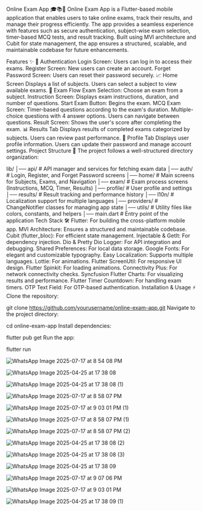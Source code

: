 Online Exam App 🎓📚📓
Online Exam App is a Flutter-based mobile application that enables users to take online exams, track their results, and manage their progress efficiently. The app provides a seamless experience with features such as secure authentication, subject-wise exam selection, timer-based MCQ tests, and result tracking. Built using MVI architecture and Cubit for state management, the app ensures a structured, scalable, and maintainable codebase for future enhancements.

Features ✨
🔐 Authentication
Login Screen: Users can log in to access their exams.
Register Screen: New users can create an account.
Forget Password Screen: Users can reset their password securely.
📈 Home Screen
Displays a list of subjects.
Users can select a subject to view available exams.
📖 Exam Flow
Exam Selection: Choose an exam from a subject.
Instruction Screen: Displays exam instructions, duration, and number of questions.
Start Exam Button: Begins the exam.
MCQ Exam Screen:
Timer-based questions according to the exam's duration.
Multiple-choice questions with 4 answer options.
Users can navigate between questions.
Result Screen: Shows the user's score after completing the exam.
📊 Results Tab
Displays results of completed exams categorized by subjects.
Users can review past performance.
👤 Profile Tab
Displays user profile information.
Users can update their password and manage account settings.
Project Structure 📂
The project follows a well-structured directory organization:

lib/
│── api/          # API manager and services for fetching exam data
│── auth/         # Login, Register, and Forget Password screens
│── home/         # Main screens for Subjects, Exams, and Navigation
│── exam/         # Exam process screens (Instructions, MCQ, Timer, Results)
│── profile/      # User profile and settings
│── results/      # Result tracking and performance history
│── l10n/         # Localization support for multiple languages
│── providers/    # ChangeNotifier classes for managing app state
│── utils/        # Utility files like colors, constants, and helpers
│── main.dart     # Entry point of the application
Tech Stack 🛠️
Flutter: For building the cross-platform mobile app.
MVI Architecture: Ensures a structured and maintainable codebase.
Cubit (flutter_bloc): For efficient state management.
Injectable & GetIt: For dependency injection.
Dio & Pretty Dio Logger: For API integration and debugging.
Shared Preferences: For local data storage.
Google Fonts: For elegant and customizable typography.
Easy Localization: Supports multiple languages.
Lottie: For animations.
Flutter ScreenUtil: For responsive UI design.
Flutter Spinkit: For loading animations.
Connectivity Plus: For network connectivity checks.
Syncfusion Flutter Charts: For visualizing results and performance.
Flutter Timer Countdown: For handling exam timers.
OTP Text Field: For OTP-based authentication.
Installation & Usage ⚡
Clone the repository:

git clone https://github.com/yourusername/online-exam-app.git
Navigate to the project directory:

cd online-exam-app
Install dependencies:

flutter pub get
Run the app:

flutter run


![WhatsApp Image 2025-07-17 at 8 54 08 PM](https://github.com/user-attachments/assets/3787fcad-ef64-4f12-8e48-86b1c3f362cb)

![WhatsApp Image 2025-04-25 at 17 38 08](https://github.com/user-attachments/assets/fc57a80d-b184-4285-b4e4-c89a8cc4febd)

![WhatsApp Image 2025-04-25 at 17 38 08 (1)](https://github.com/user-attachments/assets/380ba068-b409-48f8-97b1-873e7c00eaab)

![WhatsApp Image 2025-07-17 at 8 58 07 PM](https://github.com/user-attachments/assets/109321c9-071a-4d03-840e-b57e8de4ee50)

![WhatsApp Image 2025-07-17 at 9 03 01 PM (1)](https://github.com/user-attachments/assets/4c14220e-7b0c-46cc-a2ad-4490e95f5321)

![WhatsApp Image 2025-07-17 at 8 58 07 PM (1)](https://github.com/user-attachments/assets/4b5c7ea3-9543-41b4-bc85-2c9dbfd71c97)

![WhatsApp Image 2025-07-17 at 8 58 07 PM (2)](https://github.com/user-attachments/assets/413f53d2-3dc2-4d43-b58e-2b0451aa8cf5)

![WhatsApp Image 2025-04-25 at 17 38 08 (2)](https://github.com/user-attachments/assets/2a317825-2802-4abc-be4e-0aa2792507fd)

![WhatsApp Image 2025-04-25 at 17 38 08 (3)](https://github.com/user-attachments/assets/7a01e77e-ff66-46f6-acd7-fc524a4a7621)

![WhatsApp Image 2025-04-25 at 17 38 09](https://github.com/user-attachments/assets/01e5cac8-2a32-4f78-8b48-7d2364743e4c)

![WhatsApp Image 2025-07-17 at 9 07 06 PM](https://github.com/user-attachments/assets/e82de79b-3953-48e4-a90e-9e7a40b4906f)

![WhatsApp Image 2025-07-17 at 9 03 01 PM](https://github.com/user-attachments/assets/c5753ef8-c904-4faa-9c6a-aa648800b9b3)

![WhatsApp Image 2025-04-25 at 17 38 09 (1)](https://github.com/user-attachments/assets/68a14385-4cbc-4bee-90ad-f2c255580f43)

